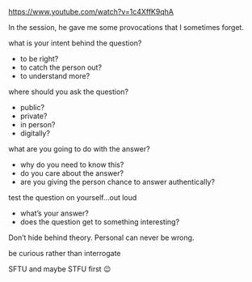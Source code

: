 https://www.youtube.com/watch?v=1c4XffK9qhA

In the session, he gave me some provocations that I sometimes forget.

what is your intent behind the question?
- to be right?
- to catch the person out?
- to understand more?

where should you ask the question?
- public?
- private?
- in person?
- digitally?

what are you going to do with the answer?
- why do you need to know this?
- do you care about the answer?
- are you giving the person chance to answer authentically?

test the question on yourself…out loud
- what’s your answer?
- does the question get to something interesting?

Don’t hide behind theory. Personal can never be wrong.

be curious rather than interrogate

SFTU and maybe STFU first :wink:
